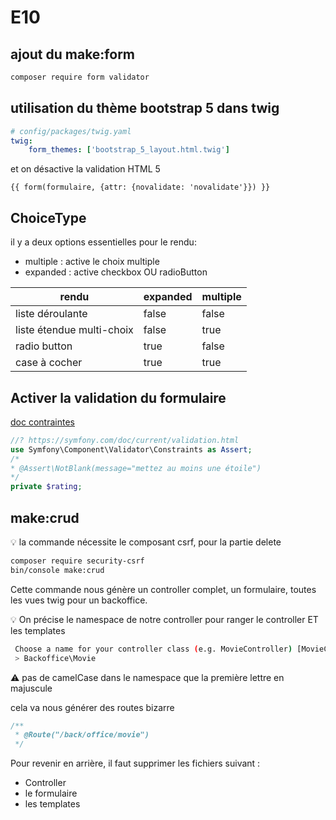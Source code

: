 # E10

## ajout du make:form

```bash
composer require form validator
```

## utilisation du thème bootstrap 5 dans twig

```yaml
# config/packages/twig.yaml
twig:
    form_themes: ['bootstrap_5_layout.html.twig']
```

et on désactive la validation HTML 5

```twig
{{ form(formulaire, {attr: {novalidate: 'novalidate'}}) }}
```

## ChoiceType

il y a deux options essentielles pour le rendu:

* multiple : active le choix multiple
* expanded : active checkbox OU radioButton

|rendu | expanded | multiple |
| -- | -- | -- |
|liste déroulante | false | false |
|liste étendue multi-choix | false | true |
| radio button | true | false |
| case à cocher | true | true |

## Activer la validation du formulaire

[doc contraintes](https://symfony.com/doc/current/reference/constraints.html)

```php
//? https://symfony.com/doc/current/validation.html
use Symfony\Component\Validator\Constraints as Assert;
/*
* @Assert\NotBlank(message="mettez au moins une étoile")
*/
private $rating;
```

## make:crud

💡 la commande nécessite le composant csrf, pour la partie delete

```bash
composer require security-csrf
bin/console make:crud
```

Cette commande nous génère un controller complet, un formulaire, toutes les vues twig pour un backoffice.

💡 On précise le namespace de notre controller pour ranger le controller ET les templates

```bash
 Choose a name for your controller class (e.g. MovieController) [MovieController]:
 > Backoffice\Movie
```

⚠️ pas de camelCase dans le namespace que la première lettre en majuscule

cela va nous générer des routes bizarre

```php
/**
 * @Route("/back/office/movie")
 */
```

Pour revenir en arrière, il faut supprimer les fichiers suivant :

* Controller
* le formulaire
* les templates
